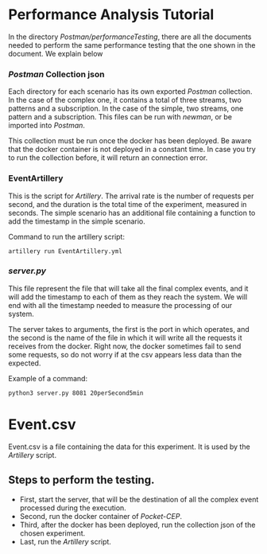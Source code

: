 # Performance Analysis Tutorial
In the directory *Postman/performanceTesting*, there are all the documents needed to perform the same performance testing that the one shown
in the document. We explain below 

### *Postman* Collection json

Each directory for each scenario has its own exported *Postman* collection. In the case of the complex one, it contains a total of three 
streams, two patterns and a subscription. In the case of the simple, two streams, one pattern and a subscription. This files can be run
with *newman*, or be imported into *Postman*.

This collection must be run once the docker has been deployed. Be aware that the docker container is not deployed in a constant time. In
case you try to run the collection before, it will return an connection error.

### EventArtillery

This is the script for *Artillery*. The arrival rate is the number of requests per second, and the duration is the total time of the 
experiment, measured in seconds. The simple scenario has an additional file containing a function to add the timestamp in the simple scenario.

Command to run the artillery script:
```
artillery run EventArtillery.yml
```

### *server.py*

This file represent the file that will take all the final complex events, and it will add the timestamp to each of them as they reach the
system. We will end with all the timestamp needed to measure the processing of our system.

The server takes to arguments, the first is the port in which operates, and the second is the name of the file in which it will write all
the requests it receives from the docker. Right now, the docker sometimes fail to send some requests, so do not worry if at the csv appears
less data than the expected.

Example of a command:
```
python3 server.py 8081 20perSecond5min
```

# Event.csv
Event.csv is a file containing the data for this experiment. It is used by the *Artillery* script.

## Steps to perform the testing.
* First, start the server, that will be the destination of all the complex event processed during the execution.
* Second, run the docker container of *Pocket-CEP*.
* Third, after the docker has been deployed, run the collection json of the chosen experiment.
* Last, run the *Artillery* script.
